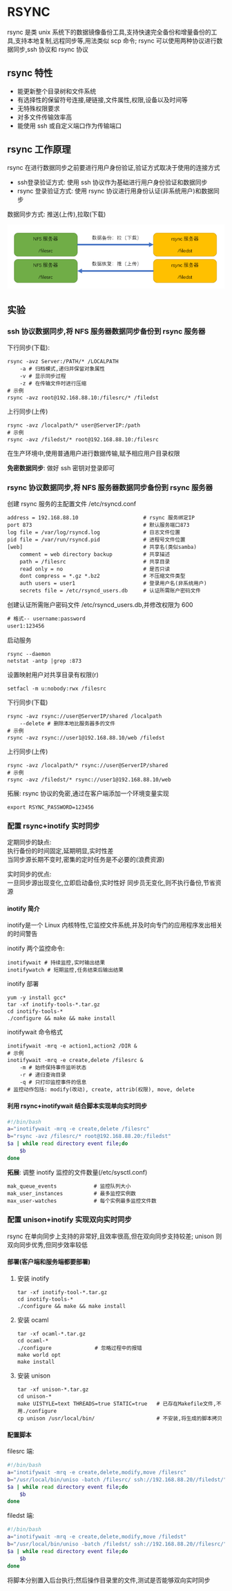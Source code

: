 # RSYNC

rsync 是类 unix 系统下的数据镜像备份工具,支持快速完全备份和增量备份的工具,支持本地复制,远程同步等,用法类似 scp 命令; rsync 可以使用两种协议进行数据同步,ssh 协议和 rsync 协议

## rsync 特性

* 能更新整个目录树和文件系统
* 有选择性的保留符号连接,硬链接,文件属性,权限,设备以及时间等
* 无特殊权限要求
* 对多文件传输效率高
* 能使用 ssh 或自定义端口作为传输端口

## rsync 工作原理

rsync 在进行数据同步之前要进行用户身份验证,验证方式取决于使用的连接方式

* ssh登录验证方式: 使用 ssh 协议作为基础进行用户身份验证和数据同步
* rsync 登录验证方式: 使用 rsync 协议进行用身份认证(非系统用户)和数据同步

数据同步方式: 推送(上传),拉取(下载)

![rsync数据同步](Pics/rsync.png)

## 实验

### ssh 协议数据同步,将 NFS 服务器数据同步备份到 rsync 服务器

下行同步(下载):  

```shell
rsync -avz Server:/PATH/* /LOCALPATH
    -a # 归档模式,递归并保留对象属性
    -v # 显示同步过程
    -z # 在传输文件时进行压缩
# 示例
rsync -avz root@192.168.88.10:/filesrc/* /filedst
```

上行同步(上传)

```shell
rsync -avz /localpath/* user@ServerIP:/path
# 示例
rsync -avz /filedst/* root@192.168.88.10:/filesrc
```

在生产环境中,使用普通用户进行数据传输,赋予相应用户目录权限

**免密数据同步**: 做好 ssh 密钥对登录即可

### rsync 协议数据同步,将 NFS 服务器数据同步备份到 rsync 服务器

创建 rsync 服务的主配置文件 /etc/rsyncd.conf

```txt
address = 192.168.88.10                     # rsync 服务绑定IP
port 873                                    # 默认服务端口873
log file = /var/log/rsyncd.log              # 日志文件位置
pid file = /var/run/rsyncd.pid              # 进程号文件位置
[web]                                       # 共享名(类似samba)
    comment = web directory backup          # 共享描述
    path = /filesrc                         # 共享目录
    read only = no                          # 是否只读
    dont compress = *.gz *.bz2              # 不压缩文件类型
    auth users = user1                      # 登录用户名(非系统用户)
    secrets file = /etc/rsyncd_users.db     # 认证所需账户密码文件
```

创建认证所需账户密码文件 /etc/rsyncd_users.db,并修改权限为 600

```txt
# 格式-- username:password
user1:123456
```

启动服务

```shell
rsync --daemon
netstat -antp |grep :873
```

设置映射用户对共享目录有权限(r)

```shell
setfacl -m u:nobody:rwx /filesrc
```

下行同步(下载)

```shell
rsync -avz rsync://user@ServerIP/shared /localpath
    --delete # 删除本地比服务器多的文件
# 示例
rsync -avz rsync://user1@192.168.88.10/web /filedst
```

上行同步(上传)

```shell
rsync -avz /localpath/* rsync://user@ServerIP/shared
# 示例
rsync -avz /filedst/* rsync://user1@192.168.88.10/web
```

拓展: rsync 协议的免密,通过在客户端添加一个环境变量实现

```shell
export RSYNC_PASSWORD=123456
```

### 配置 rsync+inotify 实时同步

定期同步的缺点:  
  执行备份的时间固定,延期明显,实时性差  
  当同步源长期不变时,密集的定时任务是不必要的(浪费资源)

实时同步的优点:  
  一旦同步源出现变化,立即启动备份,实时性好
  同步员无变化,则不执行备份,节省资源

#### inotify 简介

inotify是一个 Linux 内核特性,它监控文件系统,并及时向专门的应用程序发出相关的时间警告

inotify 两个监控命令:

```shell
inotifywait # 持续监控,实时输出结果
inotifywatch # 短期监控,任务结束后输出结果
```

inotify 部署

```shell
yum -y install gcc*
tar -xf inotify-tools-*.tar.gz
cd inotify-tools-*
./configure && make && make install
```

inotifywait 命令格式

```shell
inotifywait -mrq -e action1,action2 /DIR &
# 示例
inotifywait -mrq -e create,delete /filesrc &
    -m # 始终保持事件监听状态
    -r # 递归查询目录
    -q # 只打印监控事件的信息
# 监控动作包括: modify(改动), create, attrib(权限), move, delete
```

#### 利用 rsync+inotifywait 结合脚本实现单向实时同步

```bash
#!/bin/bash
a="inotifywait -mrq -e create,delete /filesrc"
b="rsync -avz /filesrc/* root@192.168.88.20:/filedst"
$a | while read directory event file;do
    $b
done
```

**拓展**: 调整 inotify 监控的文件数量(/etc/sysctl.conf)

```txt
mak_queue_events            # 监控队列大小
mak_user_instances          # 最多监控实例数
max_user-watches            # 每个实例最多监控文件数
```

### 配置 unison+inotify 实现双向实时同步

rsync 在单向同步上支持的非常好,且效率很高,但在双向同步支持较差; unison 则双向同步优秀,但同步效率较低

#### 部署(客户端和服务端都要部署)

1. 安装 inotify

   ```shell
   tar -xf inotify-tool-*.tar.gz
   cd inotify-tools-*
   ./configure && make && make install
   ```

2. 安装 ocaml

   ```shell
   tar -xf ocaml-*.tar.gz
   cd ocaml-*
   ./configure              # 忽略过程中的报错
   make world opt
   make install
   ```

3. 安装 unison

   ```shell
   tar -xf unison-*.tar.gz
   cd unison-*
   make UISTYLE=text THREADS=true STATIC=true   # 已存在Makefile文件,不用./configure
   cp unison /usr/local/bin/                    # 不安装,将生成的脚本拷贝

#### 配置脚本

filesrc 端:

```bash
#!/bin/bash
a="inotifywait -mrq -e create,delete,modify,move /filesrc"
b="/usr/local/bin/uniso -batch /filesrc/ ssh://192.168.88.20//filedst/"
$a | while read directory event file;do
    $b
done
```

filedst 端:

```bash
#!/bin/bash
a="inotifywait -mrq -e create,delete,modify,move /filedst"
b="/usr/local/bin/uniso -batch /filedst/ ssh://192.168.88.20//filesrc/"
$a | while read directory event file;do
    $b
done
```

将脚本分别置入后台执行;然后操作目录里的文件,测试是否能够双向实时同步
